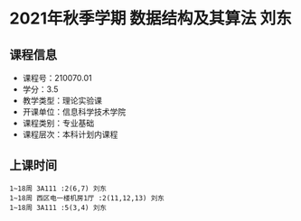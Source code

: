 # 2021年秋季学期 数据结构及其算法 刘东






## 课程信息

- 课程号：210070.01
- 学分：3.5
- 教学类型：理论实验课
- 开课单位：信息科学技术学院
- 课程类别：专业基础
- 课程层次：本科计划内课程

## 上课时间

```
1~18周 3A111 :2(6,7) 刘东
1~18周 西区电一楼机房1厅 :2(11,12,13) 刘东
1~18周 3A111 :5(3,4) 刘东
```

